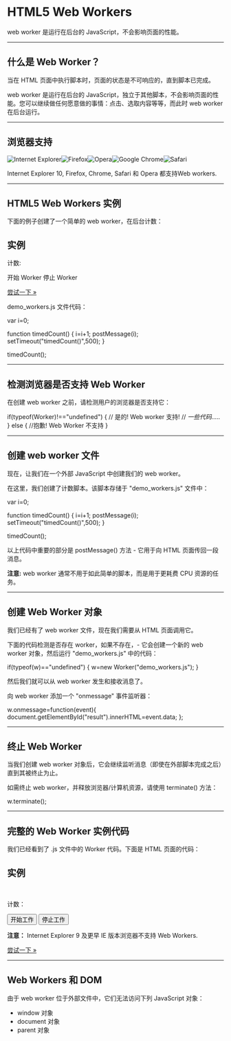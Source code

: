 # HTML5 Web Workers



web worker 是运行在后台的 JavaScript，不会影响页面的性能。

------

## 什么是 Web Worker？

当在 HTML 页面中执行脚本时，页面的状态是不可响应的，直到脚本已完成。

web worker 是运行在后台的 JavaScript，独立于其他脚本，不会影响页面的性能。您可以继续做任何愿意做的事情：点击、选取内容等等，而此时 web worker 在后台运行。

------

## 浏览器支持

![Internet Explorer](https://www.runoob.com/images/compatible_ie.gif)![Firefox](https://www.runoob.com/images/compatible_firefox.gif)![Opera](https://www.runoob.com/images/compatible_opera.gif)![Google Chrome](https://www.runoob.com/images/compatible_chrome.gif)![Safari](https://www.runoob.com/images/compatible_safari.gif)

Internet Explorer 10, Firefox, Chrome, Safari 和 Opera 都支持Web workers.

------

## HTML5 Web Workers 实例

下面的例子创建了一个简单的 web worker，在后台计数：

## 实例

计数:



开始 Worker 停止 Worker




[尝试一下 »](https://www.runoob.com/try/try.php?filename=tryhtml5_webworker)

demo_workers.js 文件代码：

var i=0;

function timedCount()
{
  i=i+1;
  postMessage(i);
  setTimeout("timedCount()",500);
}

timedCount();



------

## 检测浏览器是否支持 Web Worker

在创建 web worker 之前，请检测用户的浏览器是否支持它：

if(typeof(Worker)!=="undefined")
{
  // 是的! Web worker 支持!
  // *一些代码.....*
}
else
{
  //抱歉! Web Worker 不支持
}



------

## 创建 web worker 文件

现在，让我们在一个外部 JavaScript 中创建我们的 web worker。

在这里，我们创建了计数脚本。该脚本存储于 "demo_workers.js" 文件中：

var i=0;

function timedCount()
{
  i=i+1;
  postMessage(i);
  setTimeout("timedCount()",500);
}

timedCount();

以上代码中重要的部分是 postMessage() 方法 - 它用于向 HTML 页面传回一段消息。

**注意:** web worker 通常不用于如此简单的脚本，而是用于更耗费 CPU 资源的任务。

------

## 创建 Web Worker 对象

我们已经有了 web worker 文件，现在我们需要从 HTML 页面调用它。

下面的代码检测是否存在 worker，如果不存在，- 它会创建一个新的 web worker 对象，然后运行 "demo_workers.js" 中的代码：

if(typeof(w)=="undefined")
{
  w=new Worker("demo_workers.js");
}

然后我们就可以从 web worker 发生和接收消息了。

向 web worker 添加一个 "onmessage" 事件监听器：

w.onmessage=function(event){
  document.getElementById("result").innerHTML=event.data;
};

------

## 终止 Web Worker

当我们创建 web worker 对象后，它会继续监听消息（即使在外部脚本完成之后）直到其被终止为止。

如需终止 web worker，并释放浏览器/计算机资源，请使用 terminate() 方法：

w.terminate();



------

## 完整的 Web Worker 实例代码

我们已经看到了 .js 文件中的 Worker 代码。下面是 HTML 页面的代码：

## 实例

<!DOCTYPE html> <html> <head>  <meta charset="utf-8">  <title>菜鸟教程(runoob.com)</title>  </head> <body>   <p>计数： <output id="result"></output></p> <button onclick="startWorker()">开始工作</button>  <button onclick="stopWorker()">停止工作</button>   <p><strong>注意：</strong> Internet Explorer 9 及更早 IE 版本浏览器不支持 Web Workers.</p>   <script>

var w;  function startWorker() {    if(typeof(Worker) !== "undefined") {        if(typeof(w) == "undefined") {            w = new Worker("demo_workers.js");        }        w.onmessage = function(event) {            document.getElementById("result").innerHTML = event.data;        };    } else {        document.getElementById("result").innerHTML = "抱歉，你的浏览器不支持 Web Workers...";    } }  function stopWorker()  {     w.terminate();    w = undefined; }

</script>  </body> </html>


[尝试一下 »](https://www.runoob.com/try/try.php?filename=tryhtml5_webworker)



------

## Web Workers 和 DOM

由于 web worker 位于外部文件中，它们无法访问下列 JavaScript 对象：

- window 对象
- document 对象
- parent 对象